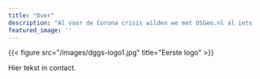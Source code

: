 ```yaml
---
title: "Over"
description: "Al voor de Corona crisis wilden we met OSGeo.nl al iets 'live' gaan doen. De huidige situatie heeft dit versneld en we zijn gewoon begonnen"
featured_image: ''
---
```

{{< figure src="/images/dggs-logo1.jpg" title="Eerste logo" >}}

Hier tekst in contact.

